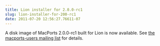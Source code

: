 ```yaml
---
title: Lion installer for 2.0.0-rc1
slug: lion-installer-for-200-rc1
date: 2011-07-20 12:56:27.76611-07
---
```


A disk image of MacPorts 2.0.0-rc1 built for Lion is now available. See [the macports-users mailing list](https://lists.macosforge.org/pipermail/macports-users/2011-July/024734.html) for details.
